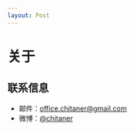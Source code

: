 ```yaml
---
layout: Post
---
```


# 关于
## 联系信息
- 邮件：[office.chitaner@gmail.com](mailto:office.chitaner@gmail.com)
- 微博：[@chitaner](http://weibo.com/picsee)